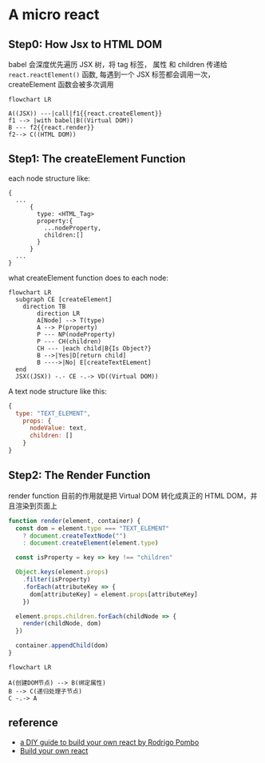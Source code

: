 # A micro react

## Step0: How Jsx to HTML DOM

babel 会深度优先遍历 JSX 树，将 tag 标签， 属性 和 children 传递给 `react.reactElement()` 函数, 每遇到一个 JSX 标签都会调用一次， createElement 函数会被多次调用

```mermaid
flowchart LR

A((JSX)) ---|call|f1{{react.createElement}}
f1 --> |with babel|B((Virtual DOM))
B --- f2{{react.render}}
f2--> C((HTML DOM))
```

## Step1: The createElement Function

each node structure like:

```plaintext
{
  ...
      {
        type: <HTML_Tag>
        property:{
          ...nodeProperty,
          children:[]
        }
      }
  ...
}
```

what createElement function does to each node:

```mermaid
flowchart LR
  subgraph CE [createElement]
    direction TB
        direction LR
        A[Node] --> T(type)
        A --> P(property)
        P --- NP(nodeProperty)
        P --- CH(children)
        CH --- |each child|B{Is Object?}
        B -->|Yes|D[return child]
        B ---->|No| E[createTextELement]
  end
  JSX((JSX)) -.- CE -.-> VD((Virtual DOM))
```

A text node structure like this:

```javascript
{
  type: "TEXT_ELEMENT",
    props: {
      nodeValue: text,
      children: []
    }
}
```

## Step2: The Render Function

render function 目前的作用就是把 Virtual DOM 转化成真正的 HTML DOM，并且渲染到页面上

```javascript
function render(element, container) {
  const dom = element.type === "TEXT_ELEMENT"
    ? document.createTextNode("")
    : document.createElement(element.type)

  const isProperty = key => key !== "children"

  Object.keys(element.props)
    .filter(isProperty)
    .forEach(attributeKey => {
      dom[attributeKey] = element.props[attributeKey]
    })

  element.props.children.forEach(childNode => {
    render(childNode, dom)
  })

  container.appendChild(dom)
}
```

```mermaid
flowchart LR

A(创建DOM节点) --> B(绑定属性) 
B --> C(递归处理子节点)
C -.-> A

```

## reference

- [a DIY guide to build your own react by Rodrigo Pombo](https://engineering.hexacta.com/didact-learning-how-react-works-by-building-it-from-scratch-51007984e5c5)
- [Build your own react](https://pomb.us/build-your-own-react/)
